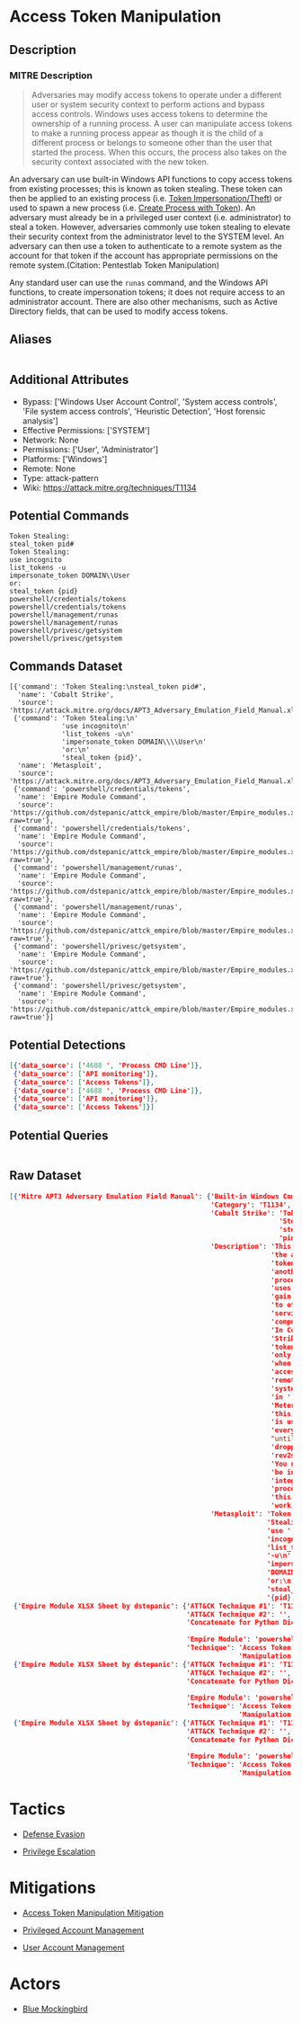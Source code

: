 
# Access Token Manipulation

## Description

### MITRE Description

> Adversaries may modify access tokens to operate under a different user or system security context to perform actions and bypass access controls. Windows uses access tokens to determine the ownership of a running process. A user can manipulate access tokens to make a running process appear as though it is the child of a different process or belongs to someone other than the user that started the process. When this occurs, the process also takes on the security context associated with the new token.

An adversary can use built-in Windows API functions to copy access tokens from existing processes; this is known as token stealing. These token can then be applied to an existing process (i.e. [Token Impersonation/Theft](https://attack.mitre.org/techniques/T1134/001)) or used to spawn a new process (i.e. [Create Process with Token](https://attack.mitre.org/techniques/T1134/002)). An adversary must already be in a privileged user context (i.e. administrator) to steal a token. However, adversaries commonly use token stealing to elevate their security context from the administrator level to the SYSTEM level. An adversary can then use a token to authenticate to a remote system as the account for that token if the account has appropriate permissions on the remote system.(Citation: Pentestlab Token Manipulation)

Any standard user can use the <code>runas</code> command, and the Windows API functions, to create impersonation tokens; it does not require access to an administrator account. There are also other mechanisms, such as Active Directory fields, that can be used to modify access tokens.

## Aliases

```

```

## Additional Attributes

* Bypass: ['Windows User Account Control', 'System access controls', 'File system access controls', 'Heuristic Detection', 'Host forensic analysis']
* Effective Permissions: ['SYSTEM']
* Network: None
* Permissions: ['User', 'Administrator']
* Platforms: ['Windows']
* Remote: None
* Type: attack-pattern
* Wiki: https://attack.mitre.org/techniques/T1134

## Potential Commands

```
Token Stealing:
steal_token pid#
Token Stealing:
use incognito
list_tokens -u
impersonate_token DOMAIN\\User
or:
steal_token {pid}
powershell/credentials/tokens
powershell/credentials/tokens
powershell/management/runas
powershell/management/runas
powershell/privesc/getsystem
powershell/privesc/getsystem
```

## Commands Dataset

```
[{'command': 'Token Stealing:\nsteal_token pid#',
  'name': 'Cobalt Strike',
  'source': 'https://attack.mitre.org/docs/APT3_Adversary_Emulation_Field_Manual.xlsx'},
 {'command': 'Token Stealing:\n'
             'use incognito\n'
             'list_tokens -u\n'
             'impersonate_token DOMAIN\\\\User\n'
             'or:\n'
             'steal_token {pid}',
  'name': 'Metasploit',
  'source': 'https://attack.mitre.org/docs/APT3_Adversary_Emulation_Field_Manual.xlsx'},
 {'command': 'powershell/credentials/tokens',
  'name': 'Empire Module Command',
  'source': 'https://github.com/dstepanic/attck_empire/blob/master/Empire_modules.xlsx?raw=true'},
 {'command': 'powershell/credentials/tokens',
  'name': 'Empire Module Command',
  'source': 'https://github.com/dstepanic/attck_empire/blob/master/Empire_modules.xlsx?raw=true'},
 {'command': 'powershell/management/runas',
  'name': 'Empire Module Command',
  'source': 'https://github.com/dstepanic/attck_empire/blob/master/Empire_modules.xlsx?raw=true'},
 {'command': 'powershell/management/runas',
  'name': 'Empire Module Command',
  'source': 'https://github.com/dstepanic/attck_empire/blob/master/Empire_modules.xlsx?raw=true'},
 {'command': 'powershell/privesc/getsystem',
  'name': 'Empire Module Command',
  'source': 'https://github.com/dstepanic/attck_empire/blob/master/Empire_modules.xlsx?raw=true'},
 {'command': 'powershell/privesc/getsystem',
  'name': 'Empire Module Command',
  'source': 'https://github.com/dstepanic/attck_empire/blob/master/Empire_modules.xlsx?raw=true'}]
```

## Potential Detections

```json
[{'data_source': ['4688 ', 'Process CMD Line']},
 {'data_source': ['API monitoring']},
 {'data_source': ['Access Tokens']},
 {'data_source': ['4688 ', 'Process CMD Line']},
 {'data_source': ['API monitoring']},
 {'data_source': ['Access Tokens']}]
```

## Potential Queries

```json

```

## Raw Dataset

```json
[{'Mitre APT3 Adversary Emulation Field Manual': {'Built-in Windows Command': '',
                                                  'Category': 'T1134',
                                                  'Cobalt Strike': 'Token '
                                                                   'Stealing:\n'
                                                                   'steal_token '
                                                                   'pid#',
                                                  'Description': 'This steals '
                                                                 'the access '
                                                                 'token from '
                                                                 'another '
                                                                 'process and '
                                                                 'uses it to '
                                                                 'gain access '
                                                                 'to other '
                                                                 'services or '
                                                                 'computers. '
                                                                 'In Cobalt '
                                                                 'Strike, this '
                                                                 'token is '
                                                                 'only used '
                                                                 'when '
                                                                 'accessing '
                                                                 'remote '
                                                                 'systems, but '
                                                                 'in '
                                                                 'Meterpreter, '
                                                                 'this token '
                                                                 'is used for '
                                                                 'everything '
                                                                 "until it's "
                                                                 'dropped via '
                                                                 'rev2self. '
                                                                 'You need to '
                                                                 'be in a high '
                                                                 'integrity '
                                                                 'process for '
                                                                 'this to '
                                                                 'work.',
                                                  'Metasploit': 'Token '
                                                                'Stealing:\n'
                                                                'use '
                                                                'incognito\n'
                                                                'list_tokens '
                                                                '-u\n'
                                                                'impersonate_token '
                                                                'DOMAIN\\\\User\n'
                                                                'or:\n'
                                                                'steal_token '
                                                                '{pid}'}},
 {'Empire Module XLSX Sheet by dstepanic': {'ATT&CK Technique #1': 'T1134',
                                            'ATT&CK Technique #2': '',
                                            'Concatenate for Python Dictionary': '"powershell/credentials/tokens":  '
                                                                                 '["T1134"],',
                                            'Empire Module': 'powershell/credentials/tokens',
                                            'Technique': 'Access Token '
                                                         'Manipulation'}},
 {'Empire Module XLSX Sheet by dstepanic': {'ATT&CK Technique #1': 'T1134',
                                            'ATT&CK Technique #2': '',
                                            'Concatenate for Python Dictionary': '"powershell/management/runas":  '
                                                                                 '["T1134"],',
                                            'Empire Module': 'powershell/management/runas',
                                            'Technique': 'Access Token '
                                                         'Manipulation'}},
 {'Empire Module XLSX Sheet by dstepanic': {'ATT&CK Technique #1': 'T1134',
                                            'ATT&CK Technique #2': '',
                                            'Concatenate for Python Dictionary': '"powershell/privesc/getsystem":  '
                                                                                 '["T1134"],',
                                            'Empire Module': 'powershell/privesc/getsystem',
                                            'Technique': 'Access Token '
                                                         'Manipulation'}}]
```

# Tactics


* [Defense Evasion](../tactics/Defense-Evasion.md)

* [Privilege Escalation](../tactics/Privilege-Escalation.md)
    

# Mitigations


* [Access Token Manipulation Mitigation](../mitigations/Access-Token-Manipulation-Mitigation.md)

* [Privileged Account Management](../mitigations/Privileged-Account-Management.md)
    
* [User Account Management](../mitigations/User-Account-Management.md)
    

# Actors


* [Blue Mockingbird](../actors/Blue-Mockingbird.md)

